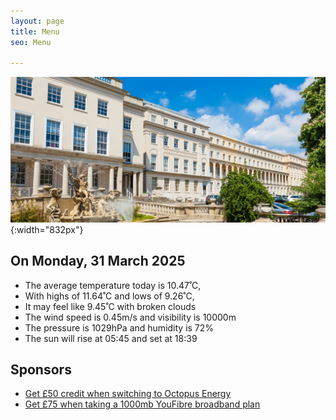 ```yaml
---
layout: page
title: Menu
seo: Menu

---
```


![Logo](/images/logo.jpg){:width="832px"}

<!-- weather_marker starts -->
## On Monday, 31 March 2025

- The average temperature today is 10.47˚C,
- With highs of 11.64˚C and lows of 9.26˚C,
- It may feel like 9.45˚C with broken clouds
- The wind speed is 0.45m/s and visibility is 10000m
- The pressure is 1029hPa and humidity is 72%
- The sun will rise at 05:45 and set at 18:39

<!-- weather_marker ends -->

## Sponsors

- [Get £50 credit when switching to Octopus Energy](https://bit.ly/3oD1nnS)
- [Get £75 when taking a 1000mb YouFibre broadband plan](https://aklam.io/91zWhU?)



